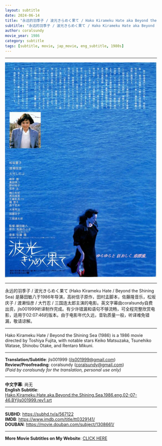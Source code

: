 ```yaml
---
layout: subtitle
date: 2024-06-14
title: "永远的羽季子 / 波光きらめく果て / Hako Kirameku Hate aka Beyond the Shining Sea 1986 Subtitle (English)"
subtitle: "永远的羽季子 / 波光きらめく果て / Hako Kirameku Hate aka Beyond the Shining Sea 1986 Subtitle (English)"
author: coralsundy
movie_year: 1986
category: subtitle
tags: [subtitle, movie, jap_movie, eng_subtitle, 1980s]
---
```


------

<img src="../assets/tt0329141.jpg" alt="tt0329141_cover_art" />

------

永远的羽季子 / 波光きらめく果て (Hako Kirameku Hate / Beyond the Shining Sea) 是藤田敏八于1986年导演，高树信子原作，田村孟脚本，佐藤隆音乐，松坂庆子 / 渡濑恒彦 / 大竹忍 / 三国连太郎主演的电影。英文字幕由coralsundy自费出资，jls001999听译制作完成。有少许错漏和语句不够流畅，可全程完整欣赏电影，适用于02:07:46的版本。由于电影年代久远，音轨质量一般，听译难免错漏，敬请谅解。

------

Hako Kirameku Hate / Beyond the Shining Sea (1986) is a 1986 movie directed by Toshiya Fujita, with notable stars Keiko Matsuzaka, Tsunehiko Watase, Shinobu Otake, and Rentaro Mikuni.

------

**Translation/Subtitle**: jls001999 (jls001999@gmail.com)<br>
**Review/Proofreading**: coralsundy (coralsundy@gmail.com)<br>
*(Paid by coralsundy for the translation, personal use only)*

------

**中文字幕**: 尚无<br>
**English Subtitle**: [Hako.Kirameku.Hate.aka.Beyond.the.Shining.Sea.1986.eng.02-07-46.BYjls001999.rev1.srt](../subtitles/Hako.Kirameku.Hate.aka.Beyond.the.Shining.Sea.1986.eng.02-07-46.BYjls001999.rev1.srt)

------

**SUBHD**: <https://subhd.tv/a/567122><br>
**IMDB**: <https://www.imdb.com/title/tt0329141/><br>
**DOUBAN**: <https://movie.douban.com/subject/1308661/>

------

**More Movie Subtitles on My Website**: <a href='{% post_url 2021-01-10-subtitles-summary-list %}'>CLICK HERE</a>


